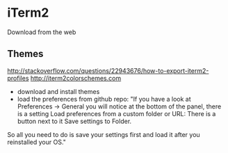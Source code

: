 # iTerm2
Download from the web
## Themes
http://stackoverflow.com/questions/22943676/how-to-export-iterm2-profiles
http://iterm2colorschemes.com

* download and install themes
* load the preferences from github repo:
"If you have a look at Preferences -> General you will notice at the bottom of the panel, there is a setting Load preferences from a custom folder or URL: There is a button next to it Save settings to Folder.

So all you need to do is save your settings first and load it after you reinstalled your OS."

